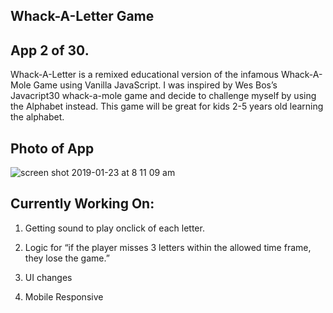 
Whack-A-Letter Game
-----

App 2 of 30.
-----
 Whack-A-Letter is a remixed educational version of the infamous Whack-A-Mole Game using Vanilla JavaScript. I was inspired by Wes Bos’s Javacript30 whack-a-mole game and decide to challenge myself by using the Alphabet instead.
This game will be great for kids 2-5 years old learning the alphabet. 


Photo of App
------
![screen shot 2019-01-23 at 8 11 09 am](https://user-images.githubusercontent.com/33140493/51608901-bdf87980-1ee6-11e9-82ca-88c3c10430f1.png)


Currently Working On:
----

1. Getting sound to play onclick of each letter.

2. Logic for “if the player misses 3 letters within the allowed time frame, they lose the game.”

3. UI changes

4. Mobile Responsive
